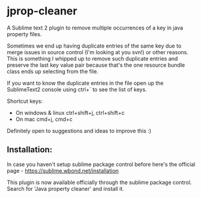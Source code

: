 jprop-cleaner
=============

A Sublime text 2 plugin to remove multiple occurrences of a key in java property files.

Sometimes we end up having duplicate entries of the same key due to merge issues in source control (I'm looking at you svn!) or other reasons. This is something I whipped up to remove such duplicate entries and preserve the last key value pair because that's the one resource bundle class ends up selecting from the file. 


If you want to know the duplicate entries in the file open up the SublimeText2 console using ctrl+` to see the list of keys.

Shortcut keys:
* On windows & linux ctrl+shift+j, ctrl+shift+c
* On mac cmd+j, cmd+c

Definitely open to suggestions and ideas to improve this :)



Installation:
-------------
In case you haven't setup sublime package control before here's the official page - https://sublime.wbond.net/installation

This plugin is now available officially through the sublime package control. Search for 'Java property cleaner' and install it.